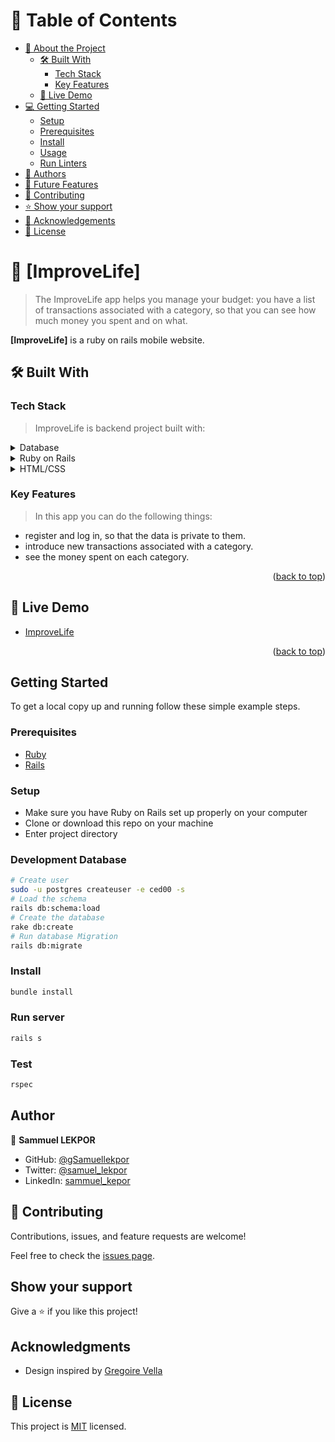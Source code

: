 <!-- TABLE OF CONTENTS -->

# 📗 Table of Contents

- [📖 About the Project](#about-project)
  - [🛠 Built With](#built-with)
    - [Tech Stack](#tech-stack)
    - [Key Features](#key-features)
  - [🚀 Live Demo](#live-demo)
- [💻 Getting Started](#getting-started)
  - [Setup](#setup)
  - [Prerequisites](#prerequisites)
  - [Install](#install)
  - [Usage](#usage)
  - [Run Linters](#run-tests)
- [👥 Authors](#authors)
- [🔭 Future Features](#future-features)
- [🤝 Contributing](#contributing)
- [⭐️ Show your support](#support)
- [🙏 Acknowledgements](#acknowledgements)
- [📝 License](#license)

<!-- PROJECT DESCRIPTION -->

# 📖 [ImproveLife] <a name="about-project"></a>

> The ImproveLife app helps you manage your budget: you have a list of transactions associated with a category, so that you can see how much money you spent and on what.

**[ImproveLife]** is a ruby on rails mobile website.

## 🛠 Built With <a name="built-with"></a>

### Tech Stack <a name="tech-stack"></a>

> ImproveLife is backend project built with:

<details>
<summary>Database</summary>
  <ul>
    <li><a href="https://www.postgresql.org/">PostgreSQL</a></li>
  </ul>
</details>

<details>
<summary>Ruby on Rails</summary>
</details>

<details>
<summary>HTML/CSS</summary>
</details>

<!-- Features -->

### Key Features <a name="key-features"></a>

> In this app you can do the following things:

- register and log in, so that the data is private to them.
- introduce new transactions associated with a category.
- see the money spent on each category.

<p align="right">(<a href="#readme-top">back to top</a>)</p>

<!-- LIVE DEMO -->

## 🚀 Live Demo <a name="live-demo"></a>

- [ImproveLife](https://budget-app-cnpg.onrender.com)

<p align="right">(<a href="#readme-top">back to top</a>)</p>

## Getting Started

To get a local copy up and running follow these simple example steps.

### Prerequisites

- [Ruby](https://www.ruby-lang.org/en/)
- [Rails](https://gorails.com/)

### Setup

- Make sure you have Ruby on Rails set up properly on your computer
- Clone or download this repo on your machine
- Enter project directory

### Development Database

```sh
# Create user
sudo -u postgres createuser -e ced00 -s
# Load the schema
rails db:schema:load
# Create the database
rake db:create
# Run database Migration
rails db:migrate
```

### Install

```sh
bundle install
```

### Run server

```sh
rails s
```

### Test

```sh
rspec
```

## Author

👤 **Sammuel LEKPOR**

- GitHub: [@gSamuellekpor](https://github.com/Samuellekpor)
- Twitter: [@samuel_lekpor](https://twitter.com/samuel_lekpor)
- LinkedIn: [sammuel_kepor](https://linkedin.com/in/sammuel-lekpor)

## 🤝 Contributing

Contributions, issues, and feature requests are welcome!

Feel free to check the [issues page](../../issues/).

## Show your support

Give a ⭐️ if you like this project!

## Acknowledgments

- Design inspired by [Gregoire Vella](https://www.behance.net/gregoirevella)

## 📝 License

This project is [MIT](./MIT.md) licensed.